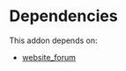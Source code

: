 # Dependencies

This addon depends on:

- [website_forum](https://github.com/bringout/oca-ocb-website/tree/03e03d5574c9d9e357b09fadc1b8eea46aeb8fc8/odoo-bringout-oca-ocb-website_forum)
